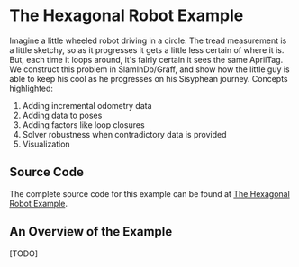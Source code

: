 # The Hexagonal Robot Example

Imagine a little wheeled robot driving in a circle. The tread measurement is a little sketchy, so as it progresses it gets a little less certain of where it is. But, each time it loops around, it's fairly certain it sees the same AprilTag. We construct this problem in SlamInDb/Graff, and show how the little guy is able to keep his cool as he progresses on his Sisyphean journey. Concepts highlighted:  
  1. Adding incremental odometry data
  1. Adding data to poses
  1. Adding factors like loop closures
  1. Solver robustness when contradictory data is provided
  1. Visualization

## Source Code
The complete source code for this example can be found at [The Hexagonal Robot Example](https://github.com/GearsAD/GraffSDK.jl/blob/master/examples/6_HexagonalSLAM.jl).

## An Overview of the Example

[TODO]
